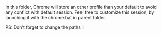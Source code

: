 In this folder, Chrome will store an other profile than your default to avoid any conflict with default session.
Feel free to customize this session, by launching it with the chrome.bat in parent folder.

PS: Don't forget to change the paths !